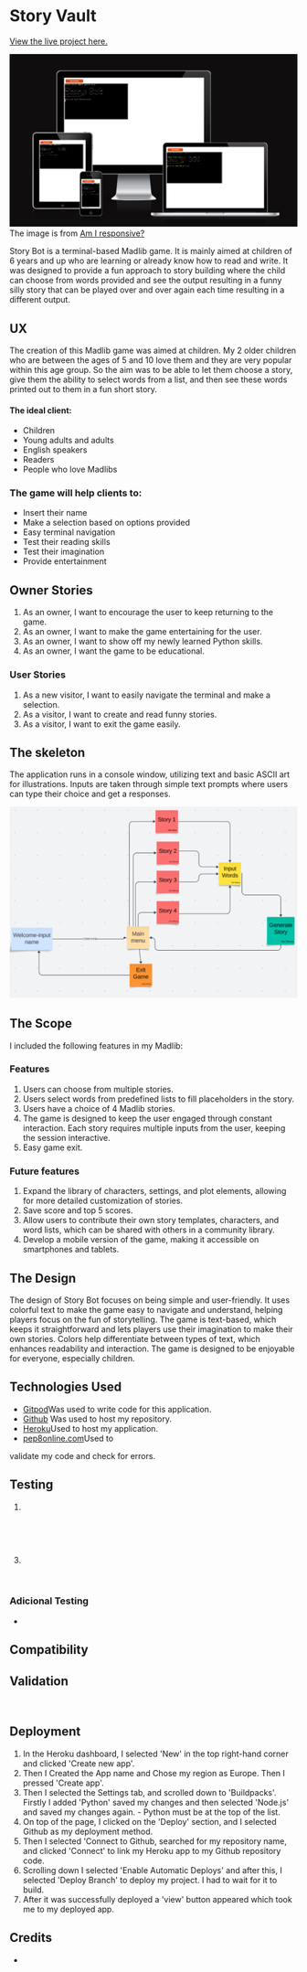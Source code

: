 # Story Vault

[View the live project here.](https://story-bot-fba36a592434.herokuapp.com/)

![](https://github.com/MiaTothova/Story_Bot/blob/main/images/responsive.png)
The image is from [Am I responsive?](http://ami.responsivedesign.is/)

Story Bot is a terminal-based Madlib game. It is mainly aimed at children of 6 years and up who are learning or already know how to read and write.
It was designed to provide a fun approach to story building where the child can choose from words provided and see the output resulting in a funny silly story that can be played over and over again each time resulting in a different output.


## UX

The creation of this Madlib game was aimed at children. My 2 older children who are between the ages of 5 and 10 love them and they are very popular within this age group. So the aim was to be able to let them choose a story, give them the ability to select words from a list, and then see these words printed out to them in a fun short story. 

#### The ideal client:
* Children
* Young adults and adults
* English speakers
* Readers 
* People who love Madlibs

### The game will help clients to:
* Insert their name
* Make a selection based on options provided
* Easy terminal navigation
* Test their reading skills
* Test their imagination
* Provide entertainment

## Owner Stories
1. As an owner, I want to encourage the user to keep returning to the game.
2. As an owner, I want to make the game entertaining for the user.
3. As an owner, I want to show off my newly learned Python skills.
4. As an owner, I want the game to be educational.

### User Stories
1. As a new visitor, I want to easily navigate the terminal and make a selection.
2. As a visitor, I want to create and read funny stories.
3. As a visitor, I want to exit the game easily.


## The skeleton
The application runs in a console window, utilizing text and basic ASCII art for illustrations.  Inputs are taken through simple text prompts where users can type their choice and get a responses.

![](https://github.com/MiaTothova/Story_Bot/blob/main/images/chart.png)

## The Scope
I included the following features in my Madlib:

### Features
1. Users can choose from multiple stories.
2. Users select words from predefined lists to fill placeholders in the story.
3. Users have a choice of 4 Madlib stories.
4. The game is designed to keep the user engaged through constant interaction. Each story requires multiple inputs from the user, keeping the session interactive.
5. Easy game exit.

### Future features
1. Expand the library of characters, settings, and plot elements, allowing for more detailed customization of stories.
2. Save score and top 5 scores.
3. Allow users to contribute their own story templates, characters, and word lists, which can be shared with others in a community library.
4. Develop a mobile version of the game, making it accessible on smartphones and tablets.


## The Design
The design of Story Bot focuses on being simple and user-friendly. It uses colorful text to make the game easy to navigate and understand, helping players focus on the fun of storytelling. The game is text-based, which keeps it straightforward and lets players use their imagination to make their own stories. Colors help differentiate between types of text, which enhances readability and interaction. The game is designed to be enjoyable for everyone, especially children.


## Technologies Used

* [Gitpod](https://gitpod.io/workspaces)Was used to write code for this application.
* [Github](https://github.com/) Was used to host my repository.
* [Heroku](https://id.heroku.com/login)Used to host my application.
* [pep8online.com](https://pep8ci.herokuapp.com/#)Used to

 validate my code and check for errors.

## Testing
1. 
![]()


![]()

3.
![]() 

 ### Adicional Testing
* 
 ## Compatibility


## Validation
![]()

## Deployment
1. In the Heroku dashboard, I selected 'New' in the top right-hand corner and clicked 'Create new app'.
2. Then I Created the App name and Chose my region as Europe. Then I pressed  'Create app'.
3. Then I selected the Settings tab, and scrolled down to 'Buildpacks'. Firstly I added 'Python' saved my changes and then selected 'Node.js' and saved my changes again. - Python must be at the top of the list.
4. On top of the page, I clicked on the 'Deploy' section, and I selected Github as my deployment method.
5. Then I selected 'Connect to Github, searched for my repository name, and clicked 'Connect' to link my Heroku app to my Github repository code.
6. Scrolling down I selected 'Enable Automatic Deploys' and after this, I selected 'Deploy Branch' to deploy my project. I had to wait for it to build.
7. After it was successfully deployed a 'view' button appeared which took me to my deployed app.






## Credits
* 



